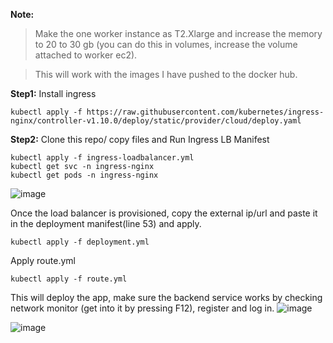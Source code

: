 **Note:** 

> Make the one worker instance as T2.Xlarge and increase the memory to 20 to 30 gb (you can do this in volumes, increase the volume attached to worker ec2).

> This will work with the images I have pushed to the docker hub. 

**Step1:** 
Install ingress

    kubectl apply -f https://raw.githubusercontent.com/kubernetes/ingress-nginx/controller-v1.10.0/deploy/static/provider/cloud/deploy.yaml


**Step2:** Clone this repo/ copy files and Run Ingress LB Manifest 

    kubectl apply -f ingress-loadbalancer.yml
    kubectl get svc -n ingress-nginx
    kubectl get pods -n ingress-nginx
    
![image](https://github.com/user-attachments/assets/aebd4ef8-7595-4063-ada1-abcfa5b4ce4f)

Once the load balancer is provisioned, copy the external ip/url and paste it in the deployment manifest(line 53) and apply. 

    kubectl apply -f deployment.yml 

Apply route.yml

    kubectl apply -f route.yml

This will deploy the app, make sure the backend service works by checking network monitor (get into it by pressing F12), register and log in. 
![image](https://github.com/user-attachments/assets/316fe9f9-f64a-41d6-8c6b-ed337bfca8c0)

![image](https://github.com/user-attachments/assets/c0830f46-ba6a-4025-83c7-27264e233465)




